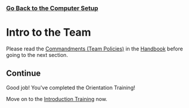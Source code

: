 ### [Go Back to the Computer Setup](./newHireToDo.md)

# Intro to the Team

Please read the [Commandments (Team Policies)](../../Handbook/2.%20Policies%20and%20Standards/Policies.md) in the [Handbook](../../Handbook) before going to the next section.

## Continue
Good job! You've completed the Orientation Training!

Move on to the [Introduction Training](../Introduction) now.